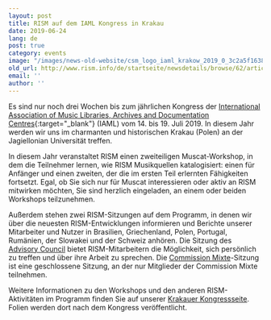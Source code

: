 ```yaml
---
layout: post
title: RISM auf dem IAML Kongress in Krakau
date: 2019-06-24
lang: de
post: true
category: events
image: "/images/news-old-website/csm_logo_iaml_krakow_2019_0_3c2a5f1638.png"
old_url: http://www.rism.info/de/startseite/newsdetails/browse/62/article/64/rism-at-the-iaml-congress-in-krakow.html
email: ''
author: ''
---
```


Es sind nur noch drei Wochen bis zum jährlichen Kongress der [International Association of Music Libraries, Archives and Documentation Centres](https://www.iaml.info/congresses/2019-krakow){:target="_blank"} (IAML) vom 14. bis 19. Juli 2019. In diesem Jahr werden wir uns im charmanten und historischen Krakau (Polen) an der Jagiellonian Universität treffen.

In diesem Jahr veranstaltet RISM einen zweiteiligen Muscat-Workshop, in dem die Teilnehmer lernen, wie RISM Musikquellen katalogisiert: einen für Anfänger und einen zweiten, der die im ersten Teil erlernten Fähigkeiten fortsetzt. Egal, ob Sie sich nur für Muscat interessieren oder aktiv an RISM mitwirken möchten, Sie sind herzlich eingeladen, an einem oder beiden Workshops teilzunehmen.

Außerdem stehen zwei RISM-Sitzungen auf dem Programm, in denen wir über die neuesten RISM-Entwicklungen informieren und Berichte unserer Mitarbeiter und Nutzer in Brasilien, Griechenland, Polen, Portugal, Rumänien, der Slowakei und der Schweiz anhören. Die Sitzung des [Advisory Council](/organization/international-partners.html) bietet RISM-Mitarbeitern die Möglichkeit, sich persönlich zu treffen und über ihre Arbeit zu sprechen. Die [Commission Mixte](/organization/the-association.html)-Sitzung ist eine geschlossene Sitzung, an der nur Mitglieder der Commission Mixte teilnehmen.

Weitere Informationen zu den Workshops und den anderen RISM-Aktivitäten im Programm finden Sie auf unserer [Krakauer Kongressseite](/publications/iaml-congresses/2019.html). Folien werden dort nach dem Kongress veröffentlicht.



